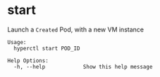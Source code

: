 # start

Launch a `Created` Pod, with a new VM instance

	Usage:
	  hyperctl start POD_ID

	Help Options:
	  -h, --help            Show this help message
